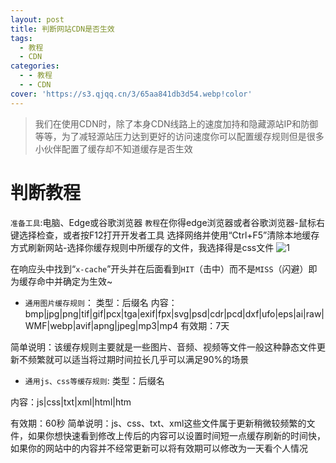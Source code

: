 ```yaml
---
layout: post
title: 判断网站CDN是否生效
tags:
  - 教程
  - CDN
categories:
  - - 教程
  - - CDN
cover: 'https://s3.qjqq.cn/3/65aa841db3d54.webp!color'
---
```

> 我们在使用CDN时，除了本身CDN线路上的速度加持和隐藏源站IP和防御等等，为了减轻源站压力达到更好的访问速度你可以配置缓存规则但是很多小伙伴配置了缓存却不知道缓存是否生效

 # **判断教程**
```准备工具```:电脑、Edge或谷歌浏览器
```教程```在你得edge浏览器或者谷歌浏览器-鼠标右键选择检查，或者按F12打开开发者工具
选择网络并使用“Ctrl+F5”清除本地缓存方式刷新网站-选择你缓存规则中所缓存的文件，我选择得是css文件
![1](https://s3.qjqq.cn/3/65abc28f4bb35.webp!color)

在响应头中找到“```x-cache```”开头并在后面看到```HIT```（击中）而不是```MISS```（闪避）即为缓存命中并确定为生效~

- ```通用图片缓存规则```：
类型：后缀名
内容：bmp|jpg|png|tif|gif|pcx|tga|exif|fpx|svg|psd|cdr|pcd|dxf|ufo|eps|ai|raw|WMF|webp|avif|apng|jpeg|mp3|mp4
有效期：7天

简单说明：该缓存规则主要就是一些图片、音频、视频等文件一般这种静态文件更新不频繁就可以适当将过期时间拉长几乎可以满足90%的场景

- ```通用js、css等缓存规则```:
类型：后缀名

内容：js|css|txt|xml|html|htm

有效期：60秒
简单说明：js、css、txt、xml这些文件属于更新稍微较频繁的文件，如果你想快速看到修改上传后的内容可以设置时间短一点缓存刷新的时间快，如果你的网站中的内容并不经常更新可以将有效期可以修改为一天看个人情况

